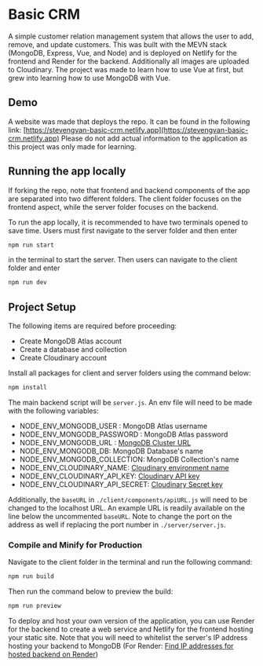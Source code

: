 # Basic CRM

A simple customer relation management system that allows the user to add, remove, and update customers. This was built with the MEVN stack (MongoDB, Express, Vue, and Node) and is deployed on Netlify for the frontend and Render for the backend. Additionally all images are uploaded to Cloudinary. The project was made to learn how to use Vue at first, but grew into learning how to use MongoDB with Vue.

## Demo

A website was made that deploys the repo. It can be found in the following link:
[https://stevengvan-basic-crm.netlify.app](https://stevengvan-basic-crm.netlify.app) Please do not add actual information to the application as this project was only made for learning.

## Running the app locally

If forking the repo, note that frontend and backend components of the app are separated into two different folders. The client folder focuses on the frontend aspect, while the server folder focuses on the backend.

To run the app locally, it is recommended to have two terminals opened to save time. Users must first navigate to the server folder and then enter

```sh
npm run start
```

in the terminal to start the server. Then users can navigate to the client folder and enter

```sh
npm run dev
```

## Project Setup

The following items are required before proceeding:

- Create MongoDB Atlas account
- Create a database and collection
- Create Cloudinary account

Install all packages for client and server folders using the command below:

```sh
npm install
```

The main backend script will be `server.js`. An env file will need to be made with the following variables:

- NODE_ENV_MONGODB_USER : MongoDB Atlas username
- NODE_ENV_MONGODB_PASSWORD : MongoDB Atlas password
- NODE_ENV_MONGODB_URL : [MongoDB Cluster URL](https://www.mongodb.com/docs/drivers/node/current/quick-start/create-a-connection-string/#std-label-node-quick-start-connection-string)
- NODE_ENV_MONGODB_DB: MongoDB Database's name
- NODE_ENV_MONGODB_COLLECTION: MongoDB Collection's name
- NODE_ENV_CLOUDINARY_NAME: [Cloudinary environment name](https://cloudinary.com/documentation/cloudinary_credentials_tutorial#video_tutorial)
- NODE_ENV_CLOUDINARY_API_KEY: [Cloudinary API key](https://cloudinary.com/documentation/cloudinary_credentials_tutorial#video_tutorial)
- NODE_ENV_CLOUDINARY_API_SECRET: [Cloudinary Secret key](https://cloudinary.com/documentation/cloudinary_credentials_tutorial#video_tutorial)

Additionally, the `baseURL` in `./client/components/apiURL.js` will need to be changed to the localhost URL. An example URL is readily available on the line below the uncommented `baseURL`. Note to change the port on the address as well if replacing the port number in `./server/server.js`.

### Compile and Minify for Production

Navigate to the client folder in the terminal and run the following command:

```sh
npm run build
```

Then run the command below to preview the build:

```sh
npm run preview
```

To deploy and host your own version of the application, you can use Render for the backend to create a web service and Netlify for the frontend hosting your static site. Note that you will need to whitelist the server's IP address hosting your backend to MongoDB (For Render: [Find IP addresses for hosted backend on Render](https://render.com/docs/static-outbound-ip-addresses))
